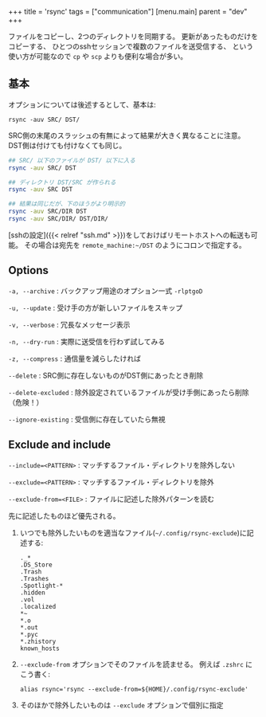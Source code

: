 +++
title = 'rsync'
tags = ["communication"]
[menu.main]
  parent = "dev"
+++

ファイルをコピーし、2つのディレクトリを同期する。
更新があったものだけをコピーする、
ひとつのsshセッションで複数のファイルを送受信する、
という使い方が可能なので `cp` や `scp` よりも便利な場合が多い。

## 基本

オプションについては後述するとして、基本は:

    rsync -auv SRC/ DST/

SRC側の末尾のスラッシュの有無によって結果が大きく異なることに注意。
DST側は付けても付けなくても同じ。

```sh
## SRC/ 以下のファイルが DST/ 以下に入る
rsync -auv SRC/ DST

## ディレクトリ DST/SRC が作られる
rsync -auv SRC DST

## 結果は同じだが、下のほうがより明示的
rsync -auv SRC/DIR DST
rsync -auv SRC/DIR/ DST/DIR/
```

[sshの設定]({{< relref "ssh.md" >}})をしておけばリモートホストへの転送も可能。
その場合は宛先を `remote_machine:~/DST` のようにコロンで指定する。

## Options

`-a, --archive`
:   バックアップ用途のオプション一式 `-rlptgoD`

`-u, --update`
:   受け手の方が新しいファイルをスキップ

`-v, --verbose`
:   冗長なメッセージ表示

`-n, --dry-run`
:   実際に送受信を行わず試してみる

`-z, --compress`
:   通信量を減らしたければ

`--delete`
:   SRC側に存在しないものがDST側にあったとき削除

`--delete-excluded`
:   除外設定されているファイルが受け手側にあったら削除（危険！）

`--ignore-existing`
:   受信側に存在していたら無視

## Exclude and include

`--include=<PATTERN>`
:   マッチするファイル・ディレクトリを除外しない

`--exclude=<PATTERN>`
:   マッチするファイル・ディレクトリを除外

`--exclude-from=<FILE>`
:   ファイルに記述した除外パターンを読む

先に記述したものほど優先される。

1.  いつでも除外したいものを適当なファイル(`~/.config/rsync-exclude`)に記述する:

        ._*
        .DS_Store
        .Trash
        .Trashes
        .Spotlight-*
        .hidden
        .vol
        .localized
        *~
        *.o
        *.out
        *.pyc
        *.zhistory
        known_hosts

2.  `--exclude-from` オプションでそのファイルを読ませる。
    例えば `.zshrc` にこう書く:

        alias rsync='rsync --exclude-from=${HOME}/.config/rsync-exclude'

3.  そのほかで除外したいものは `--exclude` オプションで個別に指定
